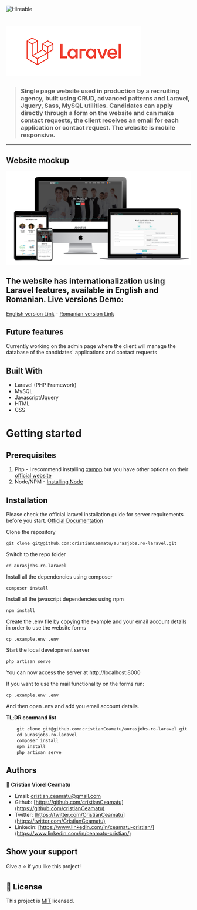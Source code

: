 ![Hireable](https://cdn.rawgit.com/hiendv/hireable/master/styles/flat/yes.svg) 
# ![Laravel logo](./.github/laravel-logo.png)

> ### Single page website used in production by a recruiting agency, built using CRUD, advanced patterns and Laravel, Jquery, Sass, MySQL utilities. Candidates can apply directly through a form on the website and can make contact requests, the client receives an email for each application or contact request. The website is mobile responsive.

----------

## Website mockup

![screenshot](./.github/app-screenshot.png)


## The website has internationalization using Laravel features, available in English and Romanian. Live versions Demo:

[English version Link](https://www.aurasjobs.ro/?lang=en)  -  [Romanian version Link](https://www.aurasjobs.ro)

## Future features

Currently working on the admin page where the client will manage the database of the candidates' applications and contact requests

## Built With

- Laravel (PHP Framework)
- MySQL
- Javascript/Jquery
- HTML
- CSS

# Getting started

## Prerequisites

1. Php - I recommend installing [xampp](https://www.apachefriends.org/index.html) but you have other options on their [official website](https://www.php.net/manual/en/install.php)
2. Node/NPM - [Installing Node](https://nodejs.org/en/)

## Installation

Please check the official laravel installation guide for server requirements before you start. [Official Documentation](https://laravel.com/docs/5.4/installation#installation)


Clone the repository

    git clone git@github.com:cristianCeamatu/aurasjobs.ro-laravel.git

Switch to the repo folder

    cd aurasjobs.ro-laravel

Install all the dependencies using composer

    composer install

Install all the javascript dependencies using npm

    npm install

Create the .env file by copying the example and your email account details in order to use the website forms

    cp .example.env .env

Start the local development server

    php artisan serve

You can now access the server at http://localhost:8000

If you want to use the mail functionality on the forms run:

    cp .example.env .env

And then open .env and add you email account details.

**TL;DR command list**

```
    git clone git@github.com:cristianCeamatu/aurasjobs.ro-laravel.git
    cd aurasjobs.ro-laravel
    composer install
    npm install
    php artisan serve
```

## Authors

👤 **Cristian Viorel Ceamatu**

- Email: [cristian.ceamatu@gmail.com](cristian.ceamatu@gmail.com)
- Github: [https://github.com/cristianCeamatu](https://github.com/cristianCeamatu)
- Twitter: [https://twitter.com/CristianCeamatu](https://twitter.com/CristianCeamatu)
- Linkedin: [https://www.linkedin.com/in/ceamatu-cristian/](https://www.linkedin.com/in/ceamatu-cristian/)

## Show your support

Give a ⭐️ if you like this project!

## 📝 License

This project is [MIT](lic.url) licensed.
